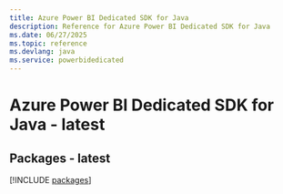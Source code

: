 ```yaml
---
title: Azure Power BI Dedicated SDK for Java
description: Reference for Azure Power BI Dedicated SDK for Java
ms.date: 06/27/2025
ms.topic: reference
ms.devlang: java
ms.service: powerbidedicated
---
```

# Azure Power BI Dedicated SDK for Java - latest
## Packages - latest
[!INCLUDE [packages](power-bi-dedicated-index.md)]